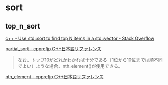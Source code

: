 # sort

## top_n_sort
[c\+\+ \- Use std::sort to find top N items in a std::vector \- Stack Overflow]( https://stackoverflow.com/questions/4391372/use-stdsort-to-find-top-n-items-in-a-stdvector )

[partial\_sort \- cpprefjp C\+\+日本語リファレンス]( https://cpprefjp.github.io/reference/algorithm/partial_sort.html )
> なお、トップ10がどれかわかれば十分である（1位から10位までは順不同でよい）ような場合、nth_element()が使用できる。

[nth\_element \- cpprefjp C\+\+日本語リファレンス]( https://cpprefjp.github.io/reference/algorithm/nth_element.html )

